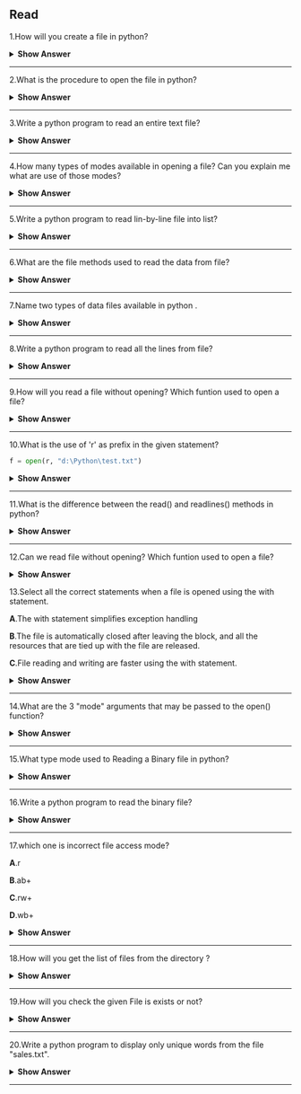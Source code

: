 ## Read

1.How will you create a file in python?

<details><summary><b>Show Answer</b></summary>

- In python we are using `open()` built-in function to make a file.
```python
open("myfile.txt","W+")
```
- If `myfile.txt` exists, it will open that file. If not there, it will create a file and open that created file.
- To add content in  the created file, you should open the file in **write mode**.
- There are 2 arguments are passed to the `open()` builtin function - the name of the file and mode the file (w+).
	Here,
	- `w–` produce the file in write mode
	- `+–` create a file if it’s not present within the current directory.

**Note**: File will be created within the current directory (the directory wherever your Python code is running).

</details>

---

2.What is the procedure to open the file in python?

<details><summary><b>Show Answer</b></summary>

We can use the same code as what we have used for creating a file.
	
```python	
open("myfile.txt","r") as fObj6.
```
	
</details>

---

3.Write a python program to read an entire text file?

<details><summary><b>Show Answer</b></summary>

Consider you have a some **.txt file**, this code is used to read that text file.

```python
def file_read(fname):
    txt = open(fname)
    print(txt.read())
file_read('test.txt')
```

</details>

---

4.How many types of modes available in opening a file? Can you explain me what are use of those modes?

<details><summary><b>Show Answer</b></summary>

- There are four different methods(modes) for opening a file.
  
i)"r" - Read - Default value. Opens a file for reading, error if the file does not exist.

ii)"a" - Append - Opens a file for appending, creates the file if it does not exist.

iii)"w" - Write - Opens a file for writing, creates the file if it does not exist.

iv)"x" - Create - Creates the specified file, returns an error if the file exists.

</details>

---

5.Write a python program to read lin-by-line file into list?

<details><summary><b>Show Answer</b></summary>

```python
with open("myFile.txt") as fObj:
    liData = fObj.readlines()
    print(liData)
```

- Each line within the file are saved as one part in the list. that the size of the list are the same because the range of lines within the file.
- Reading a go in the list is very vital once you wish to manipulate the text in every line of the file. once reading file content within the list, you simply need to loop over every element within the list and perform your desired operation.

</details>

---

6.What are the file methods used to read the data from file?

<details><summary><b>Show Answer</b></summary>

- There are three methods in python to read data from file.

1.read(chars): In python read() method used to reads the specified number of characters from the current position.

2.readline(): This method reads the characters starting from the current reading position up to a newline character.

3.readlines(): This method reads all lines until the end of file and returns a list object.

</details>

---

7.Name two types of data files available in python .

<details><summary><b>Show Answer</b></summary>

- In python we have two types of data files available in python .

The two types of files are,

i)Text File-A document consists of human readable characters, which might be opened by any text editor. 

ii)Binary File-In binary files contains non-human readable characters and symbols, that require specific programs to access its contents.

</details>

---

8.Write a python program to read all the lines from file?

<details><summary><b>Show Answer</b></summary>

To read all the lines from the file we have so many methods.This is one of the method.

```python
L = ["Welcome\n", "to\n", "my\n","world\n"]
file1 = open('text.txt', 'w')
file1.writelines(L)
file1.close()
file1 = open('text.txt', 'r')
Lines = file1.readlines()
count = 0
for line in Lines:
	count += 1
	print("Line{}: {}".format(count, line.strip()))

```

**Output**:

Line1: Welcome

Line2: to

Line3: my

Line4: world

</details>

---

9.How will you read a file without opening? Which funtion used to open a file?

<details><summary><b>Show Answer</b></summary>

- No,we can't able to read file without opening.
- open() function used to open a file.

</details>

---

10.What is the use of 'r' as prefix in the given statement?  

```python   
f = open(r, "d:\Python\test.txt")
```

<details><summary><b>Show Answer</b></summary>

```python
f = open(r, "d:\Python\test.txt")
```

In the above program 'r' makes the string as raw string, it means there is no special character in string.

</details>

---

11.What is the difference between the read() and readlines() methods in python?

<details><summary><b>Show Answer</b></summary>

- The read() method returns the file's entire contents as a single string value.
- The readlines() method returns a list of strings, where each string is a line from the file contents.

</details>

---

12.Can we read file without opening? Which funtion used to open a file?

<details><summary><b>Show Answer</b></summary>

- No,we can't able to read file without opening.
- If you want to read a file, open the file first then, use open() function to open a file.
  
</details>

13.Select all the correct statements when a file is opened using the with statement.

**A**.The with statement simplifies exception handling

**B**.The file is automatically closed after leaving the block, and all the resources that are tied up with the file are released.

**C**.File reading and writing are faster using the with statement.

<details><summary><b>Show Answer</b></summary>

option A and B are the correct statements.

<details><summary><b>Explanation</b></summary>

- The with statement is simplifies exception handling by encapsulating common preparation and cleanup tasks.
- This additionally ensures that a file is automatically closed when leaving the block.
- As the file is closed automatically it ensures that each one the resources that are bound with the file are released.

</details>
</details>

---

14.What are the 3 "mode" arguments that may be passed to the open() function?

<details><summary><b>Show Answer</b></summary>

- 'r','w' and 'a' these are the three mode arguments that can be passed to the open() function.
- 
i) 'r'-it's used for read mode.

ii) 'w'-it's used for write mode.

iii) 'a'-this is used for an append mode.

</details>

---

15.What type mode used to Reading a Binary file in python?

<details><summary><b>Show Answer</b></summary>

In python we can use **rb** mode in the *open()* function to read a binary files.

</details>

---

16.Write a python program to read the binary file?

<details><summary><b>Show Answer</b></summary>

```python
f = open('C:\img.png', 'rb') # opening a binary file
content = f.read() # reading all lines
print(content)
f.close()
```

- Using 'rb' mode we can read the binary file in python.

</details>

---

17.which one is incorrect  file access mode?

**A**.r

**B**.ab+

**C**.rw+

**D**.wb+

<details><summary><b>Show Answer</b></summary>

Option c

<details><summary><b>Explanation</b></summary>

> r: This mode opens an existing file to read-only mode. The file pointer exists at the beginning.

> ab+:This mode used to opens a file to append and read both in binary format.

> wb+: This is used opens the file to write and read both in binary format.

</details>
</details>

---

18.How will you get the list of files from the directory ?

<details><summary><b>Show Answer</b></summary>

**os.listdir()** - This method is used to get all the files from the particular directory.

</details>

---

19.How will you check the given File is exists or not?

<details><summary><b>Show Answer</b></summary>

Use the **os.path.isfile('file_path')** function to see whether a file exists. Pass the file name or file path to the current perform as associate degree argument. This performs returns True if a file is gift on the given path. Otherwise, it returns False.

</details>

---

20.Write a python program to display only unique words from the file "sales.txt".

<details><summary><b>Show Answer</b></summary>

```python
f = open("sales.txt", "r")
d = f.read()
d = d.split()
str = " "
m = []
for i in d:
  if i not in str:
       str=str+i
       print(i, end=" ")
f.close()
```

</details>

----
